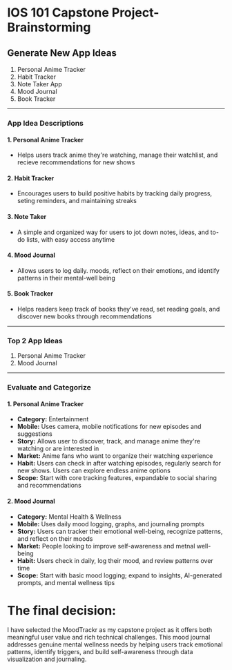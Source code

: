 
IOS 101 Capstone Project- Brainstorming
===

## Generate New App Ideas
1. Personal Anime Tracker
2. Habit Tracker
3. Note Taker App
4. Mood Journal
5. Book Tracker

---

### App Idea Descriptions
#### 1. Personal Anime Tracker
- Helps users track anime they're watching, manage their watchlist, and recieve recommendations for new shows
#### 2. Habit Tracker
- Encourages users to build positive habits by tracking daily progress, seting reminders, and maintaining streaks
#### 3. Note Taker 
- A simple and organized way for users to jot down notes, ideas, and to-do lists, with easy access anytime
#### 4. Mood Journal
- Allows users to log daily. moods, reflect on their emotions, and identify patterns in their mental-well being
#### 5. Book Tracker
- Helps readers keep track of books they've read, set reading goals, and discover new books through recommendations

--- 
### Top 2 App Ideas
1. Personal Anime Tracker
2. Mood Journal

---

### Evaluate and Categorize
#### 1. Personal Anime Tracker
* **Category:** Entertainment
* **Mobile:** Uses camera, mobile notifications for new episodes and suggestions
* **Story:** Allows user to discover, track, and manage anime they're watching or are interested in
* **Market:** Anime fans who want to organize their watching experience
* **Habit:** Users can check in after watching episodes, regularly search for new shows. Users can explore endless anime options
* **Scope:** Start with core tracking features, expandable to social sharing and recommendations

#### 2. Mood Journal
* **Category:** Mental Health & Wellness
* **Mobile:** Uses daily mood logging, graphs, and journaling prompts
* **Story:** Users can tracker their emotional well-being, recognize patterns, and reflect on their moods
* **Market:** People looking to improve self-awareness and metnal well-being
* **Habit:** Users check in daily, log their mood, and review patterns over time
* **Scope:** Start with basic mood logging; expand to insights, AI-generated prompts, and mental wellness tips

# The final decision:
I have selected the MoodTrackr as my capstone project as it offers both meaningful user value and rich technical challenges. This mood journal addresses genuine mental wellness needs by helping users track emotional patterns, identify triggers, and build self-awareness through data visualization and journaling. 
